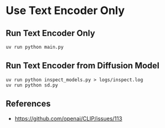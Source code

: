# Use Text Encoder Only

## Run Text Encoder Only

```shell
uv run python main.py
```

## Run Text Encoder from Diffusion Model

```shell
uv run python inspect_models.py > logs/inspect.log
uv run python sd.py
```

## References

- <https://github.com/openai/CLIP/issues/113>
